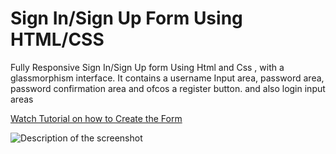 <h1>Sign In/Sign Up Form Using HTML/CSS</h1>

Fully Responsive Sign In/Sign Up form  Using Html and  Css , with a glassmorphism  interface. It contains a username Input area, password area,  password confirmation area and ofcos a register button. and also login input areas

<a href="https://youtu.be/KqMi8kaDEAg">Watch Tutorial on how to Create the Form</a>


<img src="screenshot.jpg" alt="Description of the screenshot">